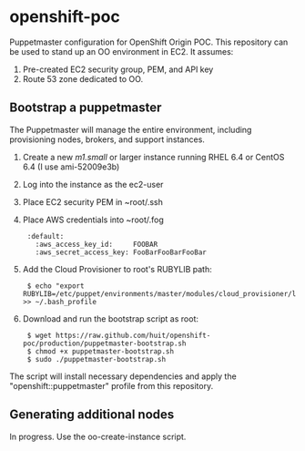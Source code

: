 openshift-poc
=============

Puppetmaster configuration for OpenShift Origin POC.  This repository can be used to stand up an OO environment in EC2.  It assumes:
1. Pre-created EC2 security group, PEM, and API key
2. Route 53 zone dedicated to OO.

Bootstrap a puppetmaster
------------------------
The Puppetmaster will manage the entire environment, including provisioning nodes, brokers, and support instances.

1. Create a new *m1.small* or larger instance running RHEL 6.4 or CentOS 6.4 (I use ami-52009e3b)
2. Log into the instance as the ec2-user
3. Place EC2 security PEM in ~root/.ssh
4. Place AWS credentials into ~root/.fog

        :default:
          :aws_access_key_id:     FOOBAR
          :aws_secret_access_key: FooBarFooBarFooBar
5. Add the Cloud Provisioner to root's RUBYLIB path:

        $ echo "export RUBYLIB=/etc/puppet/environments/master/modules/cloud_provisioner/lib:$RUBYLIB" >> ~/.bash_profile
6. Download and run the bootstrap script as root:

        $ wget https://raw.github.com/huit/openshift-poc/production/puppetmaster-bootstrap.sh
        $ chmod +x puppetmaster-bootstrap.sh
        $ sudo ./puppetmaster-bootstrap.sh
        
The script will install necessary dependencies and apply the "openshift::puppetmaster" profile from this repository.

Generating additional nodes
---------------------------
In progress.  Use the oo-create-instance script.

